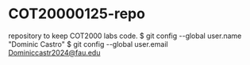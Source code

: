 # COT20000125-repo
 repository to keep COT2000 labs code.
$ git config --global user.name "Dominic Castro"
$ git config --global user.email Dominiccastr2024@fau.edu
